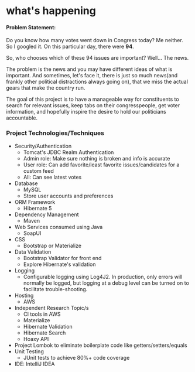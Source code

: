 # what's happening

#### Problem Statement:

Do you know how many votes went down in Congress today? Me neither.
So I googled it. On this particular day, there were <b>94</b>.

So, who chooses which of these 94 issues are important? Well... The news.

The problem is the news and you may have different ideas of
what is important. And sometimes, let's face it, there is just
so much news(and frankly other political distractions always going on),
that we miss the actual gears that make the country run.

The goal of this project is to have a manageable way for
constituents to search for relevant issues, keep tabs on
their congresspeople, get voter information, and hopefully
inspire the desire to hold our politicians accountable.

### Project Technologies/Techniques 

* Security/Authentication
  * Tomcat's JDBC Realm Authentication
  * Admin role: Make sure nothing is broken and info is accurate
  * User role: Can add favorite/least favorite issues/candidates for a custom feed
  * All: Can see latest votes
* Database
  * MySQL
  * Store user accounts and preferences
* ORM Framework
  * Hibernate 5
* Dependency Management
  * Maven
* Web Services consumed using Java
  * SoapUI
* CSS 
  * Bootstrap or Materialize
* Data Validation
  * Bootstrap Validator for front end
  * Explore Hibernate's validation
* Logging
  * Configurable logging using Log4J2. In production, only errors will normally be logged, but logging at a debug level can be turned on to facilitate trouble-shooting. 
* Hosting
  * AWS
* Independent Research Topic/s
  * CI tools in AWS
  * Materialize
  * Hibernate Validation
  * Hibernate Search
  * Hoaxy API
* Project Lombok to eliminate boilerplate code like getters/setters/equals
* Unit Testing
  * JUnit tests to achieve 80%+ code coverage 
* IDE: IntelliJ IDEA

